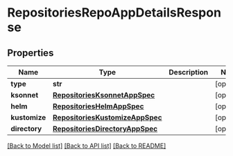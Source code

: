 # RepositoriesRepoAppDetailsResponse

## Properties
Name | Type | Description | Notes
------------ | ------------- | ------------- | -------------
**type** | **str** |  | [optional] 
**ksonnet** | [**RepositoriesKsonnetAppSpec**](RepositoriesKsonnetAppSpec.md) |  | [optional] 
**helm** | [**RepositoriesHelmAppSpec**](RepositoriesHelmAppSpec.md) |  | [optional] 
**kustomize** | [**RepositoriesKustomizeAppSpec**](RepositoriesKustomizeAppSpec.md) |  | [optional] 
**directory** | [**RepositoriesDirectoryAppSpec**](RepositoriesDirectoryAppSpec.md) |  | [optional] 

[[Back to Model list]](../README.md#documentation-for-models) [[Back to API list]](../README.md#documentation-for-api-endpoints) [[Back to README]](../README.md)

